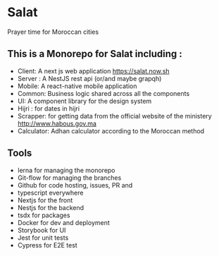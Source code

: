 # Salat

Prayer time for Moroccan cities 

## This is a Monorepo for Salat including : 

- Client: A next js web application https://salat.now.sh
- Server : A NestJS rest api (or/and maybe grapqh)
- Mobile: A react-native mobile application
- Common: Business logic shared across all the components
- UI: A component library for the design system
- Hijri : for dates in hijri
- Scrapper: for getting data from the official website of the ministery http://www.habous.gov.ma
- Calculator: Adhan calculator according to the Moroccan method


## Tools

- lerna for managing the monorepo
- Git-flow for managing the branches
- Github for code hosting, issues, PR and 
- typescript everywhere
- Nextjs for the front
- Nestjs for the backend
- tsdx for packages
- Docker for dev and deployment
- Storybook for UI
- Jest for unit tests
- Cypress for E2E test